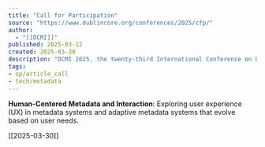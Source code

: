 ```yaml
---
title: "Call for Participation"
source: "https://www.dublincore.org/conferences/2025/cfp/"
author:
  - "[[DCMI]]"
published: 2025-03-12
created: 2025-03-30
description: "DCMI 2025, the twenty-third International Conference on Dublin Core and Metadata Applications, invites researchers, practitioners, and experts from diverse domains to explore the dynamic landscape of metadata in the theme of (Meta)data at the Core: Bridging Human Knowledge and AI Innovation. The fast-paced advances in artificial intelligence (AI) create new research opportunities for metadata. While AI has the potential to enhance metadata quality through systematic tasks like error detection and data standardisation, metadata researchers and practitioners highlight the crucial role of human oversight of AI-generated metadata to ensure accuracy, contextual understanding, and ethical considerations."
tags: 
- op/article_call
- tech/metadata
---
```

**Human-Centered Metadata and Interaction**: Exploring user experience (UX) in metadata systems and adaptive metadata systems that evolve based on user needs.

[[2025-03-30]]
